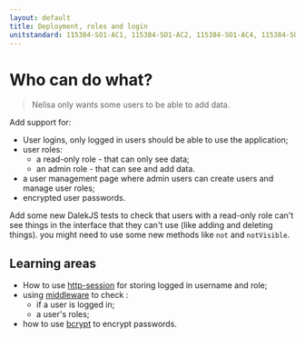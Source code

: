 ```yaml
---
layout: default
title: Deployment, roles and login
unitstandard: 115384-SO1-AC1, 115384-SO1-AC2, 115384-SO1-AC4, 115384-SO3-AC2
---
```


# Who can do what?

> Nelisa only wants some users to be able to add data.

Add support for:

* User logins, only logged in users should be able to use the application;
* user roles:
    * a read-only role - that can only see data;
    * an admin role - that can see and add data.
* a user management page where admin users can create users and manage user roles;
* encrypted user passwords.

Add some new DalekJS tests to check that users with a read-only role can't see things in the interface that they can't use (like adding and deleting things). you might need to use some new methods like `not` and `notVisible`.

## Learning areas

* How to use [http-session](http://auth.projectcodex.co/steps/http_sessions.html) for storing logged in username and role;
* using [middleware](http://auth.projectcodex.co/steps/middleware.html) to check :
    * if a user is logged in;
    * a user's roles;
* how to use [bcrypt](https://www.npmjs.com/package/bcrypt) to encrypt passwords.
